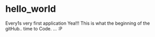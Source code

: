 # hello_world
Every1s very first application 
Yea!!! This is what the beginning of the gitHub.. time to Code. ... :P
